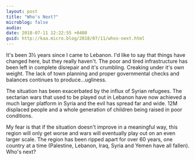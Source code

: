 ```yaml
---
layout: post
title: "Who's Next?"
microblog: false
audio: 
date: 2018-07-11 12:22:55 +0400
guid: http://kaa.micro.blog/2018/07/11/whos-next.html
---
```

It's been 3½ years since I came to Lebanon. I'd like to say that things have changed here, but they really haven't. The poor and tired infrastructure has been left in complete disrepair and it's crumbling. Creaking under it's own weight. The lack of town planning and proper governmental checks and balances continues to produce...ugliness. 

The situation has been exacerbated by the influx of Syrian refugees. The sectarian wars that used to be played out in Lebanon have now achieved a much larger platform in Syria and the evil has spread far and wide. 12M displaced people and a whole generation of children being raised in poor conditions. 

My fear is that if the situation doesn't improve in a meaningful way, this region will only get worse and wars will eventually play out on an even larger scale. The region has been ripped apart for over 60 years, one country at a time (Palestine, Lebanon, Iraq, Syria and Yemen have all fallen). Who's next?
